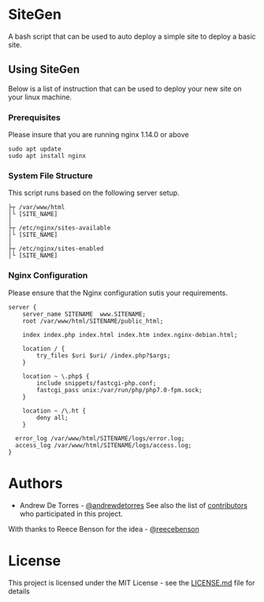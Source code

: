 # SiteGen 

A bash script that can be used to auto deploy a simple site to deploy a basic site.

## Using SiteGen

Below is a list of instruction that can be used to deploy your new site on your linux machine.

### Prerequisites

Please insure that you are running nginx 1.14.0 or above
```
sudo apt update
sudo apt install nginx
```

### System File Structure

This script runs based on the following server setup.
```
├┬ /var/www/html
│└ [SITE_NAME]
│
├┬ /etc/nginx/sites-available
│└ [SITE_NAME]
│
├┬ /etc/nginx/sites-enabled
│└ [SITE_NAME]
```

### Nginx Configuration

Please ensure that the Nginx configuration sutis your requirements.

```
server {
	server_name SITENAME  www.SITENAME;
	root /var/www/html/SITENAME/public_html;

	index index.php index.html index.htm index.nginx-debian.html;

	location / {
		try_files $uri $uri/ /index.php?$args;
	}

	location ~ \.php$ {
		include snippets/fastcgi-php.conf;
		fastcgi_pass unix:/var/run/php/php7.0-fpm.sock;
	}

	location ~ /\.ht {
		deny all;
	}

  error_log /var/www/html/SITENAME/logs/error.log;
  access_log /var/www/html/SITENAME/logs/access.log;
}
```

# Authors
 - Andrew De Torres - [@andrewdetorres](https://github.com/andrewdetorres)
See also the list of [contributors](https://github.com/andrewdetorres/SiteGen/graphs/contributors) who participated in this project.

With thanks to Reece Benson for the idea - [@reecebenson](https://github.com/reecebenson)

# License
This project is licensed under the MIT License - see the [LICENSE.md](https://github.com/andrewdetorres/SiteGen/blob/master/LICENSE.md) file for details